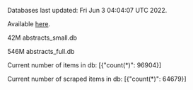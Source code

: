 Databases last updated: Fri Jun  3 04:04:07 UTC 2022. 

Available [here](https://github.com/cbeauhilton/ash-db/releases).


42M	abstracts_small.db

546M	abstracts_full.db

Current number of items in db:
[{"count(*)": 96904}]

Current number of scraped items in db:
[{"count(*)": 64679}]
